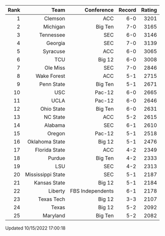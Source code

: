 | Rank  | Team                 | Conference           | Record   | Rating |
| ---:  | ---:                 | ---:                 | ---:     | ---:   |
| 1     | Clemson              | ACC                  | 6-0      | 3201   |
| 2     | Michigan             | Big Ten              | 7-0      | 3165   |
| 3     | Tennessee            | SEC                  | 6-0      | 3146   |
| 4     | Georgia              | SEC                  | 7-0      | 3139   |
| 5     | Syracuse             | ACC                  | 6-0      | 3065   |
| 6     | TCU                  | Big 12               | 6-0      | 3008   |
| 7     | Ole Miss             | SEC                  | 7-0      | 2846   |
| 8     | Wake Forest          | ACC                  | 5-1      | 2715   |
| 9     | Penn State           | Big Ten              | 5-1      | 2671   |
| 10    | USC                  | Pac-12               | 6-0      | 2665   |
| 11    | UCLA                 | Pac-12               | 6-0      | 2646   |
| 12    | Ohio State           | Big Ten              | 6-0      | 2631   |
| 13    | NC State             | ACC                  | 5-2      | 2615   |
| 14    | Alabama              | SEC                  | 6-1      | 2610   |
| 15    | Oregon               | Pac-12               | 5-1      | 2518   |
| 16    | Oklahoma State       | Big 12               | 5-1      | 2476   |
| 17    | Florida State        | ACC                  | 4-2      | 2349   |
| 18    | Purdue               | Big Ten              | 4-2      | 2333   |
| 19    | LSU                  | SEC                  | 4-2      | 2313   |
| 20    | Mississippi State    | SEC                  | 5-1      | 2187   |
| 21    | Kansas State         | Big 12               | 5-1      | 2184   |
| 22    | Liberty              | FBS Independents     | 6-1      | 2178   |
| 23    | Texas Tech           | Big 12               | 3-3      | 2107   |
| 24    | Texas                | Big 12               | 5-2      | 2092   |
| 25    | Maryland             | Big Ten              | 5-2      | 2082   |

Updated 10/15/2022 17:00:18
